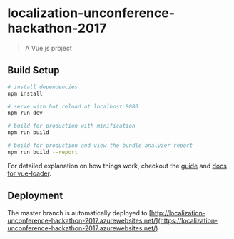 # localization-unconference-hackathon-2017

> A Vue.js project

## Build Setup

``` bash
# install dependencies
npm install

# serve with hot reload at localhost:8080
npm run dev

# build for production with minification
npm run build

# build for production and view the bundle analyzer report
npm run build --report
```

For detailed explanation on how things work, checkout the [guide](http://vuejs-templates.github.io/webpack/) and [docs for vue-loader](http://vuejs.github.io/vue-loader).

## Deployment

The master branch is automatically deployed to [http://localization-unconference-hackathon-2017.azurewebsites.net/](https://localization-unconference-hackathon-2017.azurewebsites.net/)
